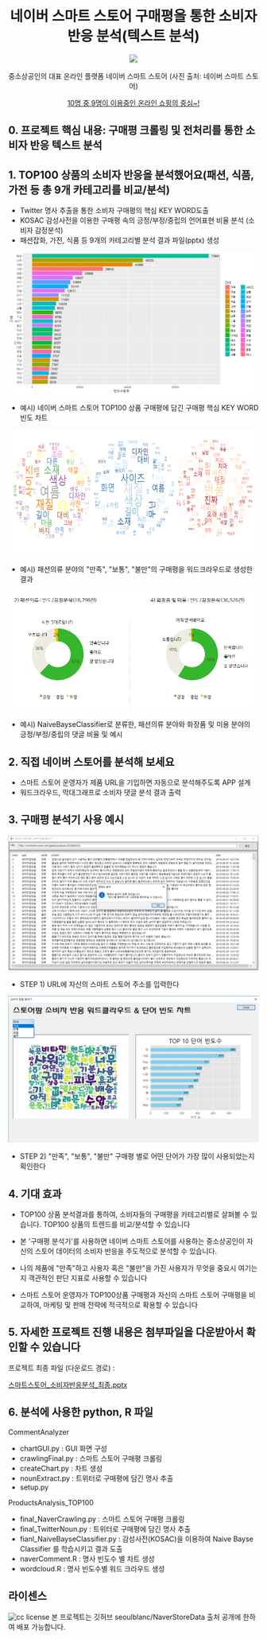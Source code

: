 ﻿
<h1 align="center"> 네이버 스마트 스토어 구매평을 통한 소비자 반응 분석(텍스트 분석)</h1>


<p align="center"><img src="https://sell.smartstore.naver.com/images/use/ntalk_180201.png" /></p>

<p align="center">중소상공인의 대표 온라인 플랫폼 네이버 스마트 스토어 (사진 출처: 네이버 스마트 스토어)</p>

<p align="center"><a href="http://www.yonhapnews.co.kr/bulletin/2018/03/09/0200000000AKR20180309143000033.HTML?input=1195m" target="_blank">10명 중 9명이 이용중인 온라인 쇼핑의 중심~!</a></p>

## 0. 프로젝트 핵심 내용: 구매평 크롤링 및 전처리를 통한 소비자 반응 텍스트 분석


## 1. TOP100 상품의 소비자 반응을 분석했어요(패션, 식품, 가전 등 총 9개 카테고리를 비교/분석)

- Twitter 명사 추출을 통한 소비자 구매평의 핵심 KEY WORD도출
- KOSAC 감성사전을 이용한 구매평 속의 긍정/부정/중립의 언어표현 비율 분석 (소비자 감정분석)
- 패션잡화, 가전, 식품 등 9개의 카테고리별 분석 결과 파일(pptx) 생성


![ex_photo](./image/allcomment_chart.png)
- 예시) 네이버 스마트 스토어 TOP100 상품 구매평에 담긴 구매평 핵심 KEY WORD 빈도 차트

![ex_photo](./image/fashion_wordcloud.PNG)
- 예시) 패션의류 분야의 "만족", "보통", "불만"의 구매평을 워드크라우드로 생성한 결과

![ex_photo](./image/Naive01.PNG)
- 예시) NaiveBayseClassifier로 분류한, 패션의류 분야와 화장품 및 미용 분야의 긍정/부정/중립의 댓글 비율 및 예시





## 2. 직접 네이버 스토어를 분석해 보세요

- 스마트 스토어 운영자가 제품 URL을 기입하면 자동으로 분석해주도록 APP 설계
- 워드크라우드, 막대그래프로 소비자 댓글 분석 결과 출력




## 3. 구매평 분석기 사용 예시

![ex_photo](./image/CommentAnalyzer_Execution_Flow/5.PNG)

- STEP 1) URL에 자신의 스마트 스토어 주소를 입력한다

![ex_photo](./image/CommentAnalyzer_Execution_Flow/6.png)

- STEP 2) "만족", "보통", "불만" 구매평 별로 어떤 단어가 가장 많이 사용되었는지 확인한다




## 4. 기대 효과

- TOP100 상품 분석결과를 통하여, 소비자들의 구매평을 카테고리별로 살펴볼 수 있습니다. TOP100 상품의 트렌드를 비교/분석할 수 있습니다

- 본 '구매평 분석기'를 사용하면 네이버 스마트 스토어를 사용하는 중소상공인이 자신의 스토어 데이터의 소비자 반응을 주도적으로 분석할 수 있습니다.

- 나의 제품에 "만족"하고 사용자 혹은 "불만"을 가진 사용자가 무엇을 중요시 여기는지 객관적인 판단 지표로 사용할 수 있습니다

- 스마트 스토어 운영자가 TOP100상품 구매평과 자신의 스마트 스토어 구매평을 비교하여, 마케팅 및 판매 전략에 적극적으로 확용할 수 있습니다


## 5. 자세한 프로젝트 진행 내용은 첨부파일을 다운받아서 확인할 수 있습니다 

프로젝트 최종 파일 (다운로드 경로) : 

<a href="스마트스토어_소비자반응분석_최종.pptx" download>스마트스토어_소비자반응분석_최종.pptx</a>

## 6. 분석에 사용한 python, R 파일 
CommentAnalyzer
- chartGUI.py : GUI 화면 구성
- crawlingFinal.py : 스마트 스토어 구매평 크롤링
- createChart.py : 차트 생성
- nounExtract.py : 트위터로 구매평에 담긴 명사 추출
- setup.py 

ProductsAnalysis_TOP100
- final_NaverCrawling.py  : 스마트 스토어 구매평 크롤링
- final_TwitterNoun.py : 트위터로 구매평에 담긴 명사 추출
- fianl_NaiveBayseClassifier.py : 감성사전(KOSAC)을 이용하여 Naive Bayse Classifier 를 학습시키고 결과 도출
- naverComment.R : 명사 빈도수 별 차트 생성
- wordcloud.R : 명사 빈도수별 워드 크라우드 생성





## 라이센스

![cc license](http://i.creativecommons.org/l/by/4.0/88x31.png)
본 프로젝트는 깃허브 seoulblanc/NaverStoreData 출처 공개에 한하여 배포 가능합니다.

